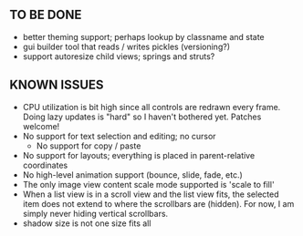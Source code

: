 ## TO BE DONE

- better theming support; perhaps lookup by classname and state
- gui builder tool that reads / writes pickles (versioning?)
- support autoresize child views; springs and struts? 

## KNOWN ISSUES

- CPU utilization is bit high since all controls are redrawn every frame.
  Doing lazy updates is "hard" so I haven't bothered yet. Patches welcome!
- No support for text selection and editing; no cursor
    - No support for copy / paste
- No support for layouts; everything is placed in parent-relative coordinates
- No high-level animation support (bounce, slide, fade, etc.)
- The only image view content scale mode supported is 'scale to fill'
- When a list view is in a scroll view and the list view fits, the selected
  item does not extend to where the scrollbars are (hidden). For now, I am
  simply never hiding vertical scrollbars.
- shadow size is not one size fits all

